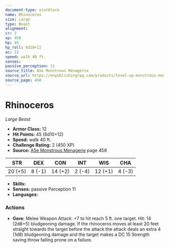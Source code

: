 ```yaml
---
document-type: statblock
name: Rhinoceros
size: Large
type: Beast
alignment: 
cr: 2
xp: 450
hp: 45
hp_roll: 6d10+12
ac: 12
speed: walk 40 ft.
senses: 
passive_perception: 11
source_title: A5e Monstrous Menagerie
source_url: https://enpublishingrpg.com/products/level-up-monstrous-menagerie-a5e
source_page: 458
---
```


# Rhinoceros

*Large* *Beast*

- **Armor Class:** 12
- **Hit Points:** 45 (6d10+12)
- **Speed:** walk 40 ft.
- **Challenge Rating:** 2 (450 XP)
- **Source:** [A5e Monstrous Menagerie](https://enpublishingrpg.com/products/level-up-monstrous-menagerie-a5e) page 458

| STR | DEX | CON | INT | WIS | CHA |
| --- | --- | --- | --- | --- | --- |
| 20 (+5) | 8 (-1) | 14 (+2) | 2 (-4) | 12 (+1) | 4 (-3) |

- **Skills:** 
- **Senses:** passive Perception 11
- **Languages:** 

### Actions

- **Gore:** Melee Weapon Attack: +7 to hit  reach 5 ft.  one target. Hit: 14 (2d8+5) bludgeoning damage. If the rhinoceros moves at least 20 feet straight towards the target before the attack  the attack deals an extra 4 (1d8) bludgeoning damage and the target makes a DC 15 Strength saving throw  falling prone on a failure.
